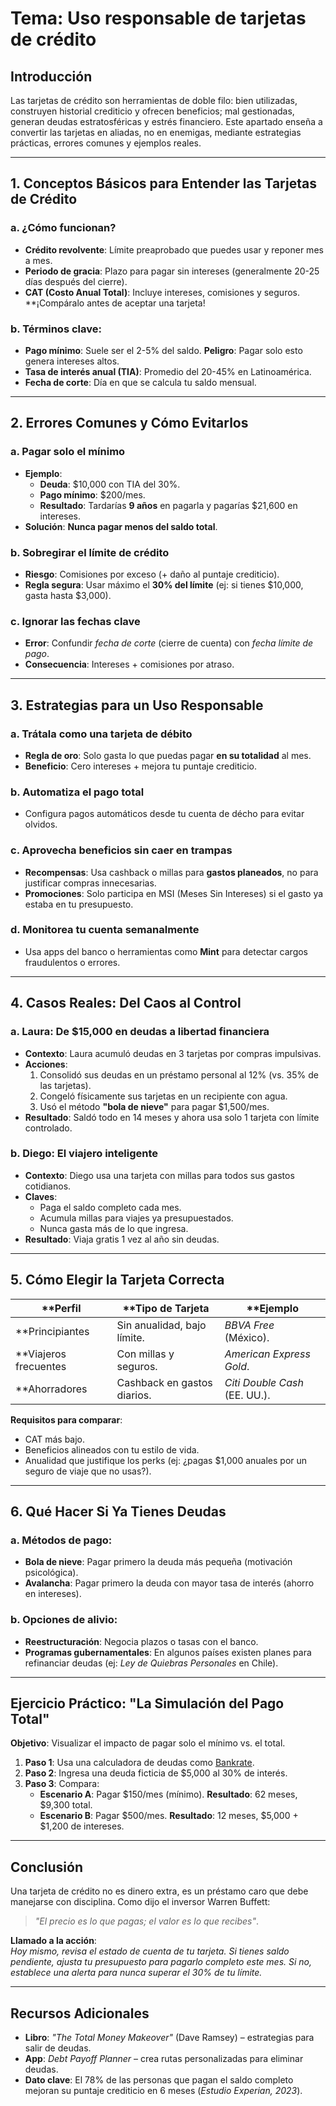 # Tema: Uso responsable de tarjetas de crédito

## Introducción

Las tarjetas de crédito son herramientas de doble filo: bien utilizadas, construyen historial crediticio y ofrecen beneficios; mal gestionadas, generan deudas estratosféricas y estrés financiero. Este apartado enseña a convertir las tarjetas en aliadas, no en enemigas, mediante estrategias prácticas, errores comunes y ejemplos reales.  

---

## 1. Conceptos Básicos para Entender las Tarjetas de Crédito

### a. ¿Cómo funcionan?

- **Crédito revolvente**: Límite preaprobado que puedes usar y reponer mes a mes.  
- **Periodo de gracia**: Plazo para pagar sin intereses (generalmente 20-25 días después del cierre).  
- **CAT (Costo Anual Total)**: Incluye intereses, comisiones y seguros. **¡Compáralo antes de aceptar una tarjeta!

### b. Términos clave:

- **Pago mínimo**: Suele ser el 2-5% del saldo. **Peligro**: Pagar solo esto genera intereses altos.  
- **Tasa de interés anual (TIA)**: Promedio del 20-45% en Latinoamérica.  
- **Fecha de corte**: Día en que se calcula tu saldo mensual.  

---

## 2. Errores Comunes y Cómo Evitarlos

### a. Pagar solo el mínimo

- **Ejemplo**:  
  - **Deuda**: $10,000 con TIA del 30%.  
  - **Pago mínimo**: $200/mes.  
  - **Resultado**: Tardarías **9 años** en pagarla y pagarías $21,600 en intereses.  
- **Solución**: **Nunca pagar menos del saldo total**.  

### b. Sobregirar el límite de crédito

- **Riesgo**: Comisiones por exceso (+ daño al puntaje crediticio).  
- **Regla segura**: Usar máximo el **30% del límite** (ej: si tienes $10,000, gasta hasta $3,000).  

### c. Ignorar las fechas clave

- **Error**: Confundir *fecha de corte* (cierre de cuenta) con *fecha límite de pago*.  
- **Consecuencia**: Intereses + comisiones por atraso.  

---

## 3. Estrategias para un Uso Responsable

### a. Trátala como una tarjeta de débito

- **Regla de oro**: Solo gasta lo que puedas pagar **en su totalidad** al mes.  
- **Beneficio**: Cero intereses + mejora tu puntaje crediticio.  

### b. Automatiza el pago total

- Configura pagos automáticos desde tu cuenta de décho para evitar olvidos.  

### c. Aprovecha beneficios sin caer en trampas

- **Recompensas**: Usa cashback o millas para **gastos planeados**, no para justificar compras innecesarias.  
- **Promociones**: Solo participa en MSI (Meses Sin Intereses) si el gasto ya estaba en tu presupuesto.  

### d. Monitorea tu cuenta semanalmente

- Usa apps del banco o herramientas como **Mint** para detectar cargos fraudulentos o errores.  

---

## 4. Casos Reales: Del Caos al Control

### a. Laura: De $15,000 en deudas a libertad financiera

- **Contexto**: Laura acumuló deudas en 3 tarjetas por compras impulsivas.  
- **Acciones**:  
  1. Consolidó sus deudas en un préstamo personal al 12% (vs. 35% de las tarjetas).  
  2. Congeló físicamente sus tarjetas en un recipiente con agua.  
  3. Usó el método **"bola de nieve"** para pagar $1,500/mes.  
- **Resultado**: Saldó todo en 14 meses y ahora usa solo 1 tarjeta con límite controlado.  

### b. Diego: El viajero inteligente

- **Contexto**: Diego usa una tarjeta con millas para todos sus gastos cotidianos.  
- **Claves**:  
  - Paga el saldo completo cada mes.  
  - Acumula millas para viajes ya presupuestados.  
  - Nunca gasta más de lo que ingresa.  
- **Resultado**: Viaja gratis 1 vez al año sin deudas.  

---

## 5. Cómo Elegir la Tarjeta Correcta

| **Perfil            | **Tipo de Tarjeta        | **Ejemplo            |  
|-------------------------|-----------------------------|--------------------------|  
| **Principiantes      | Sin anualidad, bajo límite. | *BBVA Free* (México).    |  
| **Viajeros frecuentes| Con millas y seguros.       | *American Express Gold*. |  
| **Ahorradores        | Cashback en gastos diarios. | *Citi Double Cash* (EE. UU.). |  

**Requisitos para comparar**:

- CAT más bajo.  
- Beneficios alineados con tu estilo de vida.  
- Anualidad que justifique los perks (ej: ¿pagas $1,000 anuales por un seguro de viaje que no usas?).  

---

## 6. Qué Hacer Si Ya Tienes Deudas

### a. Métodos de pago:

- **Bola de nieve**: Pagar primero la deuda más pequeña (motivación psicológica).  
- **Avalancha**: Pagar primero la deuda con mayor tasa de interés (ahorro en intereses).  

### b. Opciones de alivio:

- **Reestructuración**: Negocia plazos o tasas con el banco.  
- **Programas gubernamentales**: En algunos países existen planes para refinanciar deudas (ej: *Ley de Quiebras Personales* en Chile).  

---

## Ejercicio Práctico: "La Simulación del Pago Total"

**Objetivo**: Visualizar el impacto de pagar solo el mínimo vs. el total.  

1. **Paso 1**: Usa una calculadora de deudas como [Bankrate](https://www.bankrate.com/calculators/credit-cards/credit-card-payoff-calculator.aspx).  
2. **Paso 2**: Ingresa una deuda ficticia de $5,000 al 30% de interés.  
3. **Paso 3**: Compara:  
   - **Escenario A**: Pagar $150/mes (mínimo). **Resultado**: 62 meses, $9,300 total.  
   - **Escenario B**: Pagar $500/mes. **Resultado**: 12 meses, $5,000 + $1,200 de intereses.  

---

## Conclusión

Una tarjeta de crédito no es dinero extra, es un préstamo caro que debe manejarse con disciplina. Como dijo el inversor Warren Buffett:  
> *"El precio es lo que pagas; el valor es lo que recibes"*.  

**Llamado a la acción**:  
*Hoy mismo, revisa el estado de cuenta de tu tarjeta. Si tienes saldo pendiente, ajusta tu presupuesto para pagarlo completo este mes. Si no, establece una alerta para nunca superar el 30% de tu límite.*  

---

## Recursos Adicionales

- **Libro**: *"The Total Money Makeover"* (Dave Ramsey) – estrategias para salir de deudas.  
- **App**: *Debt Payoff Planner* – crea rutas personalizadas para eliminar deudas.  
- **Dato clave**: El 78% de las personas que pagan el saldo completo mejoran su puntaje crediticio en 6 meses (*Estudio Experian, 2023*).  
